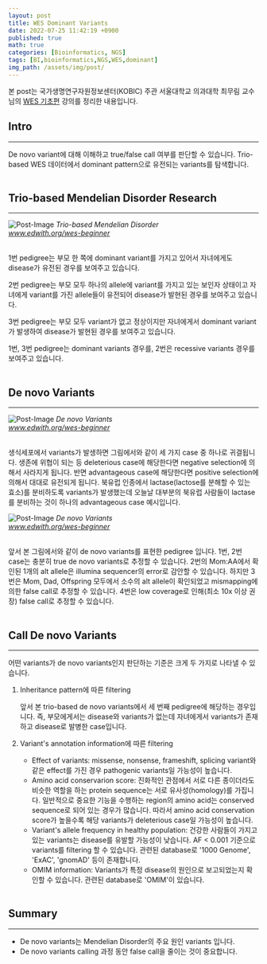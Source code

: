 ```yaml
---
layout: post
title: WES Dominant Variants
date: 2022-07-25 11:42:19 +0900
published: true
math: true
categories: [Bioinformatics, NGS]
tags: [BI,bioinformatics,NGS,WES,dominant]
img_path: /assets/img/post/
---
```


본 post는 국가생명연구자원정보센터(KOBIC) 주관 서울대학교 의과대학 최무림 교수님의 [WES 기초편](https://www.edwith.org/wes-beginner/, "WES 기초편") 강의를 정리한 내용입니다.

## Intro
***

De novo variant에 대해 이해하고 true/false call 여부를 판단할 수 있습니다. Trio-based WES 데이터에서 dominant pattern으로 유전되는 variants를 탐색합니다.
<br><br>


## Trio-based Mendelian Disorder Research
***

![Post-Image](WES-trio.png)
 _Trio-based Mendelian Disorder<br>
 www.edwith.org/wes-beginner_
<br><br>


1번 pedigree는 부모 한 쪽에 dominant variant를 가지고 있어서 자녀에게도 disease가 유전된 경우를 보여주고 있습니다.

2번 pedigree는 부모 모두 하나의 allele에 variant를 가지고 있는 보인자 상태이고 자녀에게 variant를 가진 allele들이 유전되어 disease가 발현된 경우를 보여주고 있습니다.

3번 pedigree는 부모 모두 variant가 없고 정상이지만 자녀에게서 dominant variant가 발생하여 disease가 발현된 경우를 보여주고 있습니다.

1번, 3번 pedigree는 dominant variants 경우를, 2번은 recessive variants 경우를 보여주고 있습니다.
<br><br>


## De novo Variants
***

![Post-Image](WES-denovovariant.png)
 _De novo Variants<br>
 www.edwith.org/wes-beginner_
<br><br>


생식세포에서 variants가 발생하면 그림에서와 같이 세 가지 case 중 하나로 귀결됩니다. 생존에 위협이 되는 등 deleterious case에 해당한다면 negative selection에 의해서 사라지게 됩니다. 반면 advantageous case에 해당한다면 positive selection에 의해서 대대로 유전되게 됩니다. 북유럽 인종에서 lactase(lactose를 분해할 수 있는 효소)를 분비하도록 variants가 발생했는데 오늘날 대부분의 북유럽 사람들이 lactase를 분비하는 것이 하나의 advantageous case 예시입니다.

![Post-Image](WES-denovovariant2.png)
 _De novo Variants<br>
 www.edwith.org/wes-beginner_
<br><br>


앞서 본 그림에서와 같이 de novo variants를 표현한 pedigree 입니다. 1번, 2번 case는 충분히 true de novo variants로 추정할 수 있습니다. 2번의 Mom:AA에서 확인된 1개의 alt allele은 illumina sequencer의 error로 감안할 수 있습니다. 하지만 3번은 Mom, Dad, Offspring 모두에서 소수의 alt allele이 확인되었고 mismapping에 의한 false call로 추정할 수 있습니다. 4번은 low coverage로 인해(최소 10x 이상 권장) false call로 추정할 수 있습니다.
<br><br>


## Call De novo Variants
***

어떤 variants가 de novo variants인지 판단하는 기준은 크게 두 가지로 나타낼 수 있습니다.

1. Inheritance pattern에 따른 filtering

    앞서 본 trio-based de novo variants에서 세 번째 pedigree에 해당하는 경우입니다. 즉, 부모에게서는 disease와 variants가 없는데 자녀에게서 variants가 존재하고 disease로 발병한 case입니다.

2. Variant's annotation information에 따른 filtering

    * Effect of variants: missense, nonsense, frameshift, splicing variant와 같은 effect를 가진 경우 pathogenic variants일 가능성이 높습니다.
    * Amino acid conservarion score: 진화적인 관점에서 서로 다른 종이더라도 비슷한 역할을 하는 protein sequence는 서로 유사성(homology)를 가집니다. 일반적으로 중요한 기능을 수행하는 region의 amino acid는 conserved sequence로 되어 있는 경우가 많습니다. 따라서 amino acid conservation score가 높을수록 해당 variants가 deleterious case일 가능성이 높습니다.
    * Variant's allele frequency in healthy population: 건강한 사람들이 가지고 있는 variants는 disease를 유발할 가능성이 낮습니다. AF < 0.001 기준으로 variants를 filtering 할 수 있습니다. 관련된 database로 '1000 Genome', 'ExAC', 'gnomAD' 등이 존재합니다.
    * OMIM information: Variants가 특정 disease의 원인으로 보고되었는지 확인할 수 있습니다. 관련된 database로 'OMIM'이 있습니다.
<br><br>


## Summary
***

* De novo variants는 Mendelian Disorder의 주요 원인 variants 입니다.
* De novo variants calling 과정 동안 false call을 줄이는 것이 중요합니다.